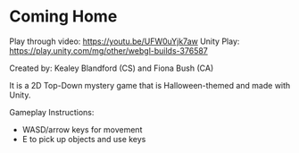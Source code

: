 # Coming Home

Play through video: https://youtu.be/UFW0uYjk7aw
Unity Play: https://play.unity.com/mg/other/webgl-builds-376587

Created by: Kealey Blandford (CS) and Fiona Bush (CA)

It is a 2D Top-Down mystery game that is Halloween-themed and made with Unity.

Gameplay Instructions:
- WASD/arrow keys for movement
- E to pick up objects and use keys
